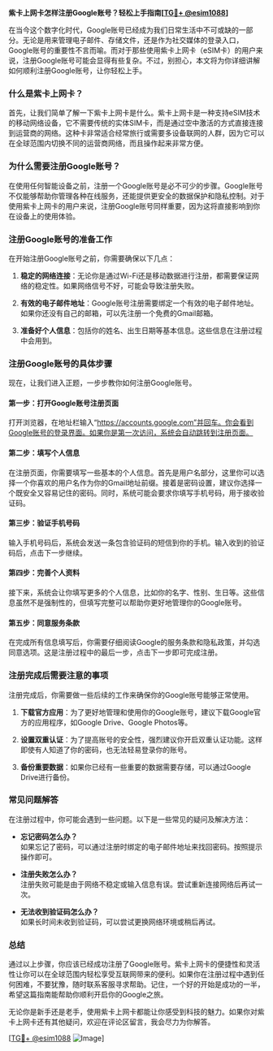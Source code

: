 **紫卡上网卡怎样注册Google账号？轻松上手指南[[TG💪+ @esim1088](https://t.me/s/esim1088)]**

在当今这个数字化时代，Google账号已经成为我们日常生活中不可或缺的一部分。无论是用来管理电子邮件、存储文件，还是作为社交媒体的登录入口，Google账号的重要性不言而喻。而对于那些使用紫卡上网卡（eSIM卡）的用户来说，注册Google账号可能会显得有些复杂。不过，别担心，本文将为你详细讲解如何顺利注册Google账号，让你轻松上手。

### **什么是紫卡上网卡？**
首先，让我们简单了解一下紫卡上网卡是什么。紫卡上网卡是一种支持eSIM技术的移动网络设备，它不需要传统的实体SIM卡，而是通过空中激活的方式直接连接到运营商的网络。这种卡非常适合经常旅行或需要多设备联网的人群，因为它可以在全球范围内切换不同的运营商网络，而且操作起来非常方便。

### **为什么需要注册Google账号？**
在使用任何智能设备之前，注册一个Google账号是必不可少的步骤。Google账号不仅能够帮助你管理各种在线服务，还能提供更安全的数据保护和隐私控制。对于使用紫卡上网卡的用户来说，注册Google账号同样重要，因为这将直接影响到你在设备上的使用体验。

### **注册Google账号的准备工作**
在开始注册Google账号之前，你需要确保以下几点：

1. **稳定的网络连接**：无论你是通过Wi-Fi还是移动数据进行注册，都需要保证网络的稳定性。如果网络信号不好，可能会导致注册失败。
   
2. **有效的电子邮件地址**：Google账号注册需要绑定一个有效的电子邮件地址。如果你还没有自己的邮箱，可以先注册一个免费的Gmail邮箱。

3. **准备好个人信息**：包括你的姓名、出生日期等基本信息。这些信息在注册过程中会用到。

### **注册Google账号的具体步骤**
现在，让我们进入正题，一步步教你如何注册Google账号。

#### **第一步：打开Google账号注册页面**
打开浏览器，在地址栏输入“https://accounts.google.com”并回车。你会看到Google账号的登录界面。如果你是第一次访问，系统会自动跳转到注册页面。

#### **第二步：填写个人信息**
在注册页面，你需要填写一些基本的个人信息。首先是用户名部分，这里你可以选择一个你喜欢的用户名作为你的Gmail地址前缀。接着是密码设置，建议你选择一个既安全又容易记住的密码。同时，系统可能会要求你填写手机号码，用于接收验证码。

#### **第三步：验证手机号码**
输入手机号码后，系统会发送一条包含验证码的短信到你的手机。输入收到的验证码后，点击下一步继续。

#### **第四步：完善个人资料**
接下来，系统会让你填写更多的个人信息，比如你的名字、性别、生日等。这些信息虽然不是强制性的，但填写完整可以帮助你更好地管理你的Google账号。

#### **第五步：同意服务条款**
在完成所有信息填写后，你需要仔细阅读Google的服务条款和隐私政策，并勾选同意选项。这是注册过程中的最后一步，点击下一步即可完成注册。

### **注册完成后需要注意的事项**
注册完成后，你需要做一些后续的工作来确保你的Google账号能够正常使用。

1. **下载官方应用**：为了更好地管理和使用你的Google账号，建议下载Google官方的应用程序，如Google Drive、Google Photos等。

2. **设置双重认证**：为了提高账号的安全性，强烈建议你开启双重认证功能。这样即使有人知道了你的密码，也无法轻易登录你的账号。

3. **备份重要数据**：如果你已经有一些重要的数据需要存储，可以通过Google Drive进行备份。

### **常见问题解答**
在注册过程中，你可能会遇到一些问题。以下是一些常见的疑问及解决方法：

- **忘记密码怎么办？**  
  如果忘记了密码，可以通过注册时绑定的电子邮件地址来找回密码。按照提示操作即可。

- **注册失败怎么办？**  
  注册失败可能是由于网络不稳定或输入信息有误。尝试重新连接网络后再试一次。

- **无法收到验证码怎么办？**  
  如果长时间未收到验证码，可以尝试更换网络环境或稍后再试。

### **总结**
通过以上步骤，你应该已经成功注册了Google账号。紫卡上网卡的便捷性和灵活性让你可以在全球范围内轻松享受互联网带来的便利。如果你在注册过程中遇到任何困难，不要犹豫，随时联系客服寻求帮助。记住，一个好的开始是成功的一半，希望这篇指南能帮助你顺利开启你的Google之旅。

无论你是新手还是老手，使用紫卡上网卡都能让你感受到科技的魅力。如果你对紫卡上网卡还有其他疑问，欢迎在评论区留言，我会尽力为你解答。

[[TG💪+ @esim1088](https://t.me/s/esim1088) ![Image](https://i.postimg.cc/4NQfJmqS/Snipaste-2025-05-13-00-14-12.png)]